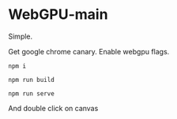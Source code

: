 # WebGPU-main

Simple.

Get google chrome canary. Enable webgpu flags.

```
npm i
```

```
npm run build
```

```
npm run serve
```


And double click on canvas
